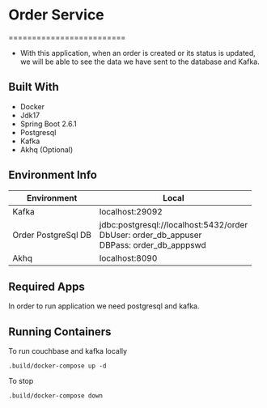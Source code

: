 # Order Service
=========================

- With this application, when an order is created or its status is updated, we will be able to see the data we have sent to the database and Kafka.

## Built With
- Docker
- Jdk17
- Spring Boot 2.6.1
- Postgresql
- Kafka
- Akhq (Optional)

Environment Info
---------------------
Environment | Local
--- | ---
Kafka | localhost:29092
Order PostgreSql DB | jdbc:postgresql://localhost:5432/order <br /> DbUser: order_db_appuser <br /> DBPass: order_db_apppswd
Akhq | localhost:8090

Required Apps
---------------------

In order to run application we need postgresql and kafka.

Running Containers
---------------------
To run couchbase and kafka locally

    .build/docker-compose up -d

To stop

    .build/docker-compose down

